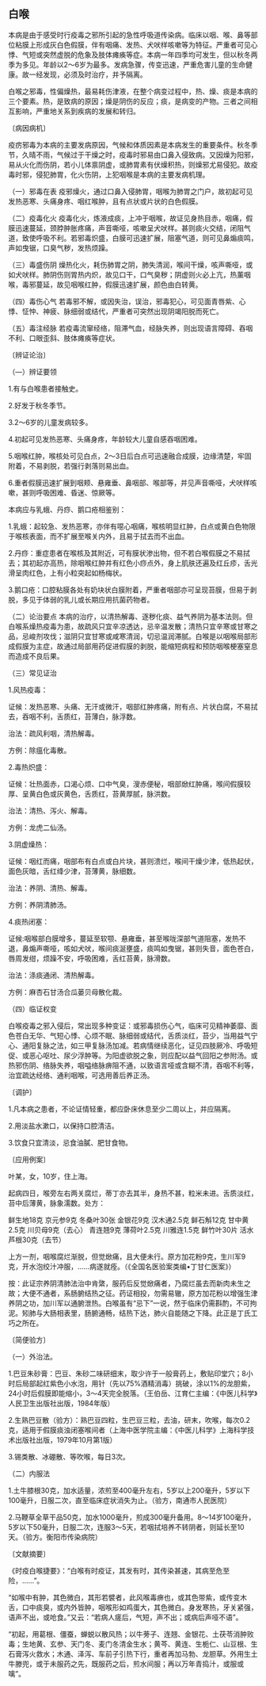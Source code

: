 ## 白喉

本病是由于感受时行疫毒之邪所引起的急性呼吸道传染病。临床以咽、喉、鼻等部位粘膜上形成灰白色假膜，伴有咽痛、发热、犬吠样咳嗽等为特征。严重者可见心悸、气短或突然虚脱的危象及肢体瘫痪等症。本病一年四季均可发生，但以秋冬两季为多见。年龄以2〜6岁为最多。发病急骤，传变迅速，严重危害儿童的生命健康。故一经发现，必须及时治疗，并予隔离。

白喉之邪毒，性偏燥热，最易耗伤津液，在整个病变过程中，热、燥、痰是本病的三个要素。热，是致病的原因；燥是阴伤的反应；痰，是病变的产物。三者之间相互影响，严重地关系到疾病的发展和转归。

〔病因病机〕

疫疠邪毒为本病的主要发病原因，气候和体质因素是本病发生的重要条件。秋冬季节，久晴不雨，气候过于干燥之时，疫毒时邪易由口鼻入侵致病。又因燥为阳邪，易从火化而伤阴，若小儿体禀阴虚，或肺胃素有伏燥积热，则燥邪尤易侵犯。故疫毒时邪，侵犯肺胃，化火伤阴，上犯咽喉是本病的主要发病机理。

（一）邪毒在表 疫邪燥火，通过口鼻入侵肺胃，咽喉为肺胃之门户，故初起可见发热恶寒、头痛身疼、咽红喉肿，且有点状或片状的白色假膜。

（二）疫毒化火 疫毒化火，炼液成痰，上冲于咽喉，故证见身热目赤，咽痛，假膜迅速蔓延，颈脖肿胀疼痛，声音嘶哑，咳嗽呈犬吠样。甚则痰火交结，闭阻气道，致使呼吸不利。若邪毒炽盛，白膜可迅速扩展，阻塞气道，则可见鼻煽痰鸣，声如曳锯，口臭气秽，发热烦躁。

（三）毒盛伤阴 燥热化火，耗伤肺胃之阴，肺失清润，喉间干燥，咳声嘶哑，或如犬吠样。肺阴伤则胃热内炽，故见口干，口气臭秽；阴虚则火必上亢，热薰咽喉，毒邪蔓延，故见咽喉红肿，假膜迅速扩展，颜色由白转黄。

（四）毒伤心气 若毒邪不解，或因失治，误治，邪毒犯心，可见面青唇紫、心悸、怔忡、神疲、脉细弱或结代，严重者可突然出现阴竭阳脱而死亡。

（五）毒注经脉 若疫毒流窜经络，阻滞气血，经脉失养，则出现语言障碍、吞咽不利、口眼歪斜、肢体瘫痪等症状。

〔辨证论治〕

（―）辨证要领

1.有与白喉患者接触史。

2.好发于秋冬季节。

3.2〜6岁的儿童发病较多。

4.初起可见发热恶寒、头痛身疼，年龄较大儿童自感吞咽困难。

5.咽喉红肿，喉核处可见白点，2〜3日后白点可迅速融合成膜，边缘清楚，牢固附着，不易剥脱，若强行剥落则易出血。

6.重者假膜迅速扩展到咽颊、悬雍垂、鼻咽部、喉部等，并见声音嘶哑，犬吠样咳嗽，甚则呼吸困难、昏迷、惊厥等。

本病应与乳蛾、丹痧、鹅口疮相鉴别：

1.乳蛾：起较急、发热恶寒，亦伴有噁心咽痛，喉核明显红肿，白点或黄白色物限于喉核表面，而不扩展至喉关内外，且易于拭去而不出血。

2.丹痧：重症患者在喉核及其附近，可有膜状渗出物，但不若白喉假膜之不易拭去；其初起亦高热，除咽喉红肿并有红色小痧点外，身上肌肤还遍及红丘疹，舌光滑呈肉红色，上有小粒突起如杨梅状。

3.鹅口疮：口腔粘膜各处有奶块状白膜附着，严重者咽部亦可呈现苔膜，但易于剥脱，多见于体弱的乳儿或长期应用抗菌药物者。

（二）论治要点 本病的治疗，以清热解毒、逐秽化痰、益气养阴为基本法则。但白喉系燥热疫毒为患，故疏风只宜辛凉透达，忌辛温发散；清热只宜辛寒或甘寒之品，忌峻剂攻伐；滋阴只宜甘寒或咸寒清润，切忌温润滞腻。白喉是以咽喉局部形成假膜为主症，故通过局部用药促进假膜的剥脱，能缩短病程和预防咽喉梗塞窒息而造成不良后果。

（三）常见证治

1.风热疫毒：

证候：发热恶寒、头痛、无汗或微汗，咽部红肿疼痛，附有点、片状白腐，不易拭去，吞咽不利，舌质红，苔薄白，脉浮数。

治法：疏风利咽，清热解毒。

方例：除瘟化毒散。

2.毒热炽盛：

证候：壮热面赤，口渴心烦、口中气臭，溲赤便秘，咽部焮红肿痛，喉间假膜较厚、呈黄白色或灰黄色，舌质红，苔黄厚腻，脉洪数。

治法：清热、泻火、解毒。

方例：龙虎二仙汤。

3.阴虚燥热：

证候：咽红而痛，咽部布有白点或白片块，甚则溃烂，喉间干燥少津，低热起伏，面色灰暗，舌红绛少津，苔薄黄，脉细数。

治法：养阴、清热、解毒。

方例：养阴清肺汤。

4.痰热闭塞：

证候:咽喉部白膜增多，蔓延至软颚、悬雍垂，甚至喉咙深部气道阻塞，发热不退，鼻煽声嘶哑，咳如犬吠，喉间痰涎壅盛，痰鸣如曳锯，甚则失音，面色苍白，唇周发绀，烦躁不安，呼吸困难，舌红苔黄，脉滑数。

治法：涤痰通闭、清热解毒。

方例：麻杏石甘汤合瓜蒌贝母散化裁。

（四）临证权变

白喉疫毒之邪入侵后，常出现多种变证：或邪毒损伤心气，临床可见精神萎靡、面色苍白无华、气短心悸、心烦不眠、脉细弱或结代，舌质淡红，苔少，当用益气宁心、通阳复脉之法，如三甲复脉汤加减。若病情继续恶化，证见四肢厥冷、呼吸短促、或恶心呕吐、尿少浮肿等。为阳虚欲脱之象，则应配以益气回阳之参附汤。或热邪伤阴、络脉失养，咽嗌络脉痹阻不通，以致语言哑或含糊不清，吞咽不利等，治宜疏达经络、通利咽喉，可选用善后养正汤。

〔调护〕

1.凡本病之患者，不论证情轻重，都应卧床休息至少二周以上，并应隔离。

2.用淡盐水漱口，以保持口腔清洁。

3.饮食只宜清淡，忌食油膩、肥甘食物。

〔应用例案〕

叶某，女，10岁，住上海。

起病四日，喉旁左右两关腐烂，蒂丁亦去其半，身热不甚，粒米未进。舌质淡红，苔中后薄黄，脉象濡数。处方：

鲜生地18克 京元参9克 冬桑叶30张 金银花9克 汉木通2.5克 鲜石斛12克 甘中黄2.5克 川贝母9克（去心） 青连翘9克 薄荷叶2.5克 川雅连1.5克 鲜竹叶30片 活水芦根30克（去节）

上方一剂，咽喉腐烂渐脱，但觉焮痛，且大便未行。原方加花粉9克，生川军9克，开水泡绞汁冲服，……病遂就痊。（《全国名医验案类编•丁甘仁医案》）

按：此证宗养阴清肺法治中肯綮，服药后反觉焮痛者，乃腐烂虽去而新肉未生之故；大便不通者，系肠腑结热之征。药证相投，勿需易辙，原方加花粉以增强生津养阴之功，加川军以通腑泄热。白喉虽有“忌下”一说，然于临床仍需斟酌，不可拘泥。矧肺与大肠相表里，肠腑通畅，结热下达，肺火自能随之下降。此正是丁氏工巧之所在。

〔简便验方〕

（一）外治法。

1.巴豆朱砂膏：巴豆、朱砂二味研细末，取少许于一般膏药上，敷贴印堂穴；8小时后局部起红紫色小水泡，用针（先以75%酒精消毒）挑破，涂以1%的龙胆紫，24小时后假膜即能缩小，3〜4天完全脱落。（王伯岳、江育仁主编：《中医儿科学》人民卫生出版社出版，1984年版）

2.生熟巴豆散（验方）：熟巴豆四粒，生巴豆三粒，去油，研末，吹喉，每次0.2克，适用于假膜痰浊闭塞喉间者（上海中医学院主编：《中医儿科学》上海科学技术出版社出版，1979年10月第1版）

3.锡类散、冰硼散、等吹喉，每日3次。

（二）内服法

1.土牛膝根30克，加水适量，浓煎至400毫升左右，5岁以上200毫升，5岁以下100毫升，日服二次，直至临床症状消失为止。（验方，南通市人民医院）

2.马鞭草全草干品50克，加水1000毫升，煎成300毫升备用。8～14岁100毫升，5岁以下50毫升，日服二次，连服3～5天，若咽拭培养不转阴者，则延长至10天。（验方。衡阳市传染病院）

〔文献摘要〕

《时疫白喉捷要》：“白喉有时疫证，其发有时，其传染甚速，其病至危至险，……”。

“如喉中有肿，其色微白，其形若襞者，此风喉毒痹也，或其色带紫，或传变木舌，口中痰臭，或内外皆肿，咽喉形如鸡蛋大，其色微白。身发寒热，牙关紧强，语声不出，或呛食。”又云：“若病人瘥后，气短，声不出；或病后声哑不语”。

“初起，用葛根、僵蚕，蝉蜕以散风热；以牛蒡子、连翘、金银花、土茯苓消肿败毒；生地黄、玄参、天门冬、麦门冬清金生水；黄芩、黄连、生栀仁、山豆根、生石膏泻火救水；木通、泽泻、车前子引热下行，重者再加马勃、龙胆草。外用生土牛滕兜，或于未服药之先，既服药之后，煎水间服；再以万年青捣汁，或服或噙”。
